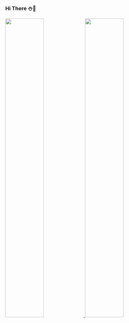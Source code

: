 ### Hi There :snowman::christmas_tree:

  
<a href="s">
  <img src="https://github-readme-stats.vercel.app/api?username=aidenseo3180&theme=tokyonight&show_icons=true&text_color=e5e5f0&icon_color=707070&hide_border=true" width="49.2%" />
  
  
  <img src="https://raw.githubusercontent.com/aidenseo3180/github-stats-transparent/output/generated/languages.svg" width="49.2%" />
</a>
